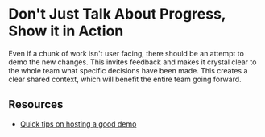 # Don't Just Talk About Progress, Show it in Action

Even if a chunk of work isn't user facing, there should be an attempt to demo the new changes. This invites feedback and makes it crystal clear to the whole team what specific decisions have been made. This creates a clear shared context, which will benefit the entire team going forward.

## Resources

- [Quick tips on hosting a good demo](https://agileforall.com/how-to-give-a-great-sprint-demo/)
